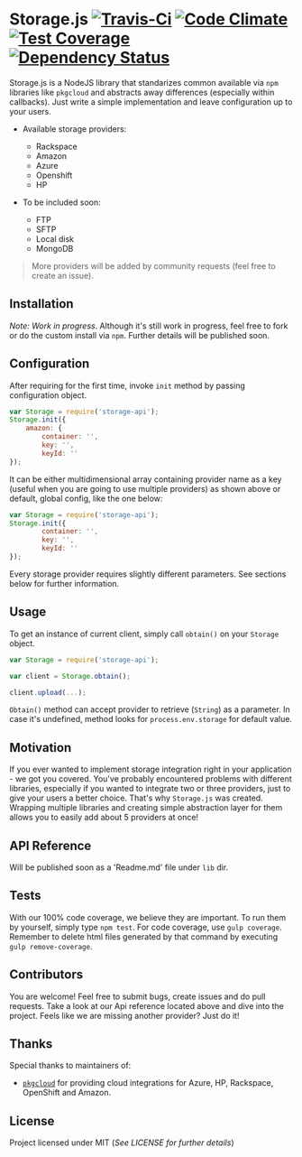 Storage.js [![Travis-Ci](https://travis-ci.org/grabbou/StorageAPI.svg)](https://travis-ci.org/grabbou/StorageAPI)&nbsp;[![Code Climate](https://codeclimate.com/github/grabbou/StorageAPI/badges/gpa.svg)](https://codeclimate.com/github/grabbou/StorageAPI)&nbsp;[![Test Coverage](https://codeclimate.com/github/grabbou/StorageAPI/badges/coverage.svg)](https://codeclimate.com/github/grabbou/StorageAPI)&nbsp;[![Dependency Status](https://gemnasium.com/grabbou/StorageAPI.svg)](https://gemnasium.com/grabbou/StorageAPI)
==========

Storage.js is a NodeJS library that standarizes common available via `npm` libraries like `pkgcloud` and abstracts away differences (especially within callbacks). Just write a simple implementation and leave configuration up to your users.

* Available storage providers:
	* Rackspace
	* Amazon
	* Azure
	* Openshift
	* HP
	
* To be included soon:
	* FTP
	* SFTP
	* Local disk
	* MongoDB

> More providers will be added by community requests (feel free to create an issue). 

## Installation

*Note: Work in progress*. Although it's still work in progress, feel free to fork or do the custom install via `npm`. Further details will be published soon.

## Configuration

After requiring for the first time, invoke `init` method by passing configuration object.

```js
var Storage = require('storage-api');
Storage.init({
	amazon: {
		container: '',
		key: '',
		keyId: ''
});
```
It can be either multidimensional array containing provider name as a key (useful when you are going to use multiple providers) as shown above or default, global config, like the one below:

```js
var Storage = require('storage-api');
Storage.init({
 		container: '',
 		key: '',
 		keyId: ''
});
```

Every storage provider requires slightly different parameters. See sections below for further information.

## Usage

To get an instance of current client, simply call `obtain()` on your `Storage` object.

```js
var Storage = require('storage-api');

var client = Storage.obtain();

client.upload(...);
```

`Obtain()` method can accept provider to retrieve (`String`) as a parameter. In case it's undefined, method looks for `process.env.storage` for default value.

## Motivation

If you ever wanted to implement storage integration right in your application - we got you covered. You've probably encountered problems with different libraries, especially if you wanted to integrate two or three providers, just to give your users a better choice. That's why `Storage.js` was created. Wrapping multiple libraries and creating simple abstraction layer for them allows you to easily add about 5 providers at once!

## API Reference

Will be published soon as a 'Readme.md' file under `lib` dir.

## Tests

With our 100% code coverage, we believe they are important. To run them by yourself, simply type `npm test`. For code coverage, use `gulp coverage`. Remember to delete html files generated by that command by executing `gulp remove-coverage`.

## Contributors

You are welcome! Feel free to submit bugs, create issues and do pull requests. Take a look at our Api reference located above and dive into the project. Feels like we are missing another provider? Just do it!

## Thanks

Special thanks to maintainers of:
- [`pkgcloud`](https://github.com/pkgcloud/pkgcloud) for providing cloud integrations for Azure, HP, Rackspace, OpenShift and Amazon.

## License

Project licensed under MIT (*See LICENSE for further details*)
